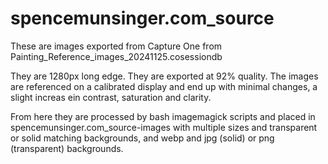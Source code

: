 # spencemunsinger.com_source

These are images exported from Capture One from Painting_Reference_images_20241125.cosessiondb

They are 1280px long edge.  They are exported at 92% quality.  The images are referenced on a
calibrated display and end up with minimal changes, a slight increas ein contrast, saturation and clarity.

From here they are processed by bash imagemagick scripts and placed in spencemunsinger.com_source-images
with multiple sizes and transparent or solid matching backgrounds, and webp and jpg (solid) or png (transparent)
backgrounds.
